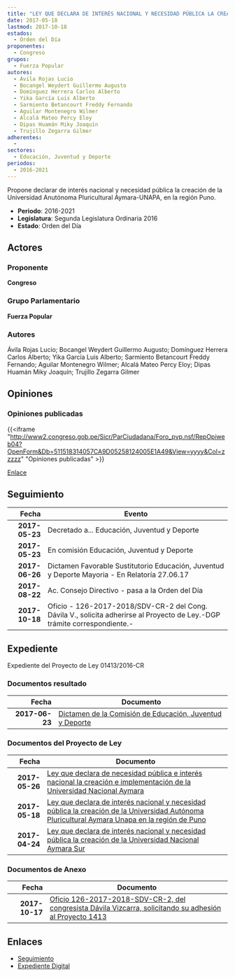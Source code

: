```yaml
---
title: "LEY QUE DECLARA DE INTERÉS NACIONAL Y NECESIDAD PÚBLICA LA CREACIÓN DE LA UNIVERSIDAD AUTÓNOMA PLURICULTURAL AYMARA UNAPA-EN LA REGIÓN DE PUNO"
date: 2017-05-18
lastmod: 2017-10-18
estados: 
  - Orden del Día
proponentes: 
  - Congreso
grupos: 
  - Fuerza Popular
autores: 
  - Ávila Rojas Lucio
  - Bocangel Weydert Guillermo Augusto
  - Domínguez Herrera Carlos Alberto
  - Yika García Luis Alberto
  - Sarmiento Betancourt Freddy Fernando
  - Aguilar Montenegro Wilmer
  - Alcalá Mateo Percy Eloy
  - Dipas Huamán Miky Joaquín
  - Trujillo Zegarra Gilmer
adherentes: 
  - 
sectores: 
  - Educación, Juventud y Deporte
periodos: 
  - 2016-2021
---
```


Propone declarar de interés nacional y necesidad pública la creación de la Universidad Anutónoma Pluricultural Aymara-UNAPA, en la región Puno.

- **Periodo**: 2016-2021
- **Legislatura**: Segunda Legislatura Ordinaria 2016
- **Estado**: Orden del Día

## Actores

### Proponente

**Congreso**

### Grupo Parlamentario

**Fuerza Popular**

### Autores

Ávila Rojas Lucio; Bocangel Weydert Guillermo Augusto; Domínguez Herrera Carlos Alberto; Yika García Luis Alberto; Sarmiento Betancourt Freddy Fernando; Aguilar Montenegro Wilmer; Alcalá Mateo Percy Eloy; Dipas Huamán Miky Joaquín; Trujillo Zegarra Gilmer


## Opiniones

### Opiniones publicadas

{{<iframe "http://www2.congreso.gob.pe/Sicr/ParCiudadana/Foro_pvp.nsf/RepOpiweb04?OpenForm&Db=511518314057CA9D05258124005E1A49&View=yyyy&Col=zzzzz" "Opiniones publicadas" >}}

[Enlace](http://www2.congreso.gob.pe/Sicr/ParCiudadana/Foro_pvp.nsf/RepOpiweb04?OpenForm&Db=511518314057CA9D05258124005E1A49&View=yyyy&Col=zzzzz)

## Seguimiento

| Fecha | Evento |
|------:|--------|
| **2017-05-23** | Decretado a... Educación, Juventud y Deporte|
| **2017-05-23** | En comisión Educación, Juventud y Deporte|
| **2017-06-26** | Dictamen Favorable Sustitutorio Educación, Juventud y Deporte Mayoria - En Relatoría 27.06.17|
| **2017-08-22** | Ac. Consejo Directivo - pasa a la Orden del Día|
| **2017-10-18** | Oficio - 126-2017-2018/SDV-CR-2 del Cong. Dávila V., solicita adherirse al Proyecto de Ley.-DGP trámite correspondiente.-|


## Expediente

Expediente del Proyecto de Ley 01413/2016-CR


### Documentos resultado

| Fecha | Documento |
|------:|--------|
| **2017-06-23** | [Dictamen de la Comisión de Educación, Juventud y Deporte](http://www.leyes.congreso.gob.pe/Documentos/2016_2021/Dictamenes/Proyectos_de_Ley/01291DC10MAY20170623.pdf) |

### Documentos del Proyecto de Ley

| Fecha | Documento |
|------:|--------|
| **2017-05-26** | [Ley que declara de necesidad pública e interés nacional la creación e implementación de la Universidad Nacional Aymara](http://www.leyes.congreso.gob.pe/Documentos/2016_2021/Proyectos_de_Ley_y_de_Resoluciones_Legislativas/PL0146220170526..pdf) |
| **2017-05-18** | [Ley que declara de interés nacional y necesidad pública la creación de la Universidad Autónoma Pluricultural Aymara Unapa en la región de Puno](http://www.leyes.congreso.gob.pe/Documentos/2016_2021/Proyectos_de_Ley_y_de_Resoluciones_Legislativas/PL0141320170518.D..pdf) |
| **2017-04-24** | [Ley que declara de interés nacional y necesidad pública la creación de la Universidad Nacional Aymara Sur](http://www.leyes.congreso.gob.pe/Documentos/2016_2021/Proyectos_de_Ley_y_de_Resoluciones_Legislativas/PL0129120170424.pdf) |

### Documentos de Anexo

| Fecha | Documento |
|------:|--------|
| **2017-10-17** | [Oficio 126-2017-2018-SDV-CR-2, del congresista Dávila Vizcarra, solicitando su adhesión al Proyecto 1413](http://www.leyes.congreso.gob.pe/Documentos/2016_2021/Adhesiones/Proyectos_de_Ley/OFICIO-126-2017-2018-SDV-CR-2.pdf) |

## Enlaces 

- [Seguimiento](http://www2.congreso.gob.pe/Sicr/TraDocEstProc/CLProLey2016.nsf/f7fff46988ca05b1052578e100829cc7/033a5b3f51f30c92052581240064486c?OpenDocument)
- [Expediente Digital](http://www2.congreso.gob.pehttp://www2.congreso.gob.pe/Sicr/TraDocEstProc/CLProLey2016.nsf/f7fff46988ca05b1052578e100829cc7/033a5b3f51f30c92052581240064486c?OpenDocument&Click=05257FB7005EB655.eb71d0cf91d8294e05256cdf006b5706/$Body/0.1C6C)
